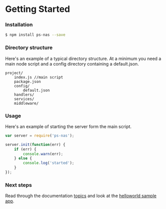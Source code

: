 # Getting Started

### Installation

```bash
$ npm install ps-nas --save
```

### Directory structure

Here's an example of a typical directory structure.
At a minimum you need a main node script and a config directory containing a default.json.

    project/
        index.js //main script
        package.json
        config/
            default.json
        handlers/
        services/
        middleware/

### Usage

Here's an example of starting the server form the main script.

```js
var server = require('ps-nas');

server.init(function(err) {
    if (err) {
        console.warn(err);
    } else {
        console.log('started');
    }
});
```

### Next steps

Read through the documentation [topics](express.md) and look at the [helloworld sample app](../examples/helloworld/README.md).